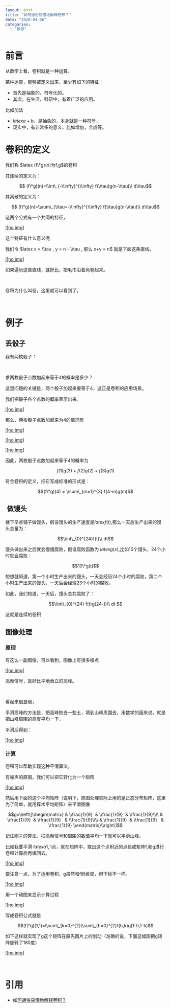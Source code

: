 ```yaml
---
layout: post
title: "如何通俗易懂地解释卷积？"
date: "2020-04-06"
categories: 
  - "数学"
---
```


# 前言

从数学上看，卷积就是一种运算。

某种运算，能够被定义出来，至少有如下的特征：

- 首先是抽象的，符号化的。
- 其次，在生活、科研中，有着广泛的应用。

比如加法

- $latex a+b$，是抽象的，本身就是一种符号，
- 现实中，有非常多的意义，比如增加，合成等。

# 卷积的定义

我们称 $latex (f\*g)(n)为f,g$的卷积

其连续的定义为：

$$ (f\*g)(n)=\\int\_{-\\infty}^{\\infty} f(\\tau)g(n-\\tau)\\ d\\tau$$

其离散的定义为：

$$ (f\*g)(n)=\\sum\_{\\tau=-\\infty}^{\\infty} f(\\tau)g(n-\\tau)\\ d\\tau$$

这两个公式有一个共同的特征，

[![no img]](http://127.0.0.1/?attachment_id=4258)

这个特征有什么意义呢

我们令 $latex x = \\tau , y = n - \\tau , 那么 x+y = n$ 就是下面这条直线。

[![no img]](http://127.0.0.1/?attachment_id=4259)

如果遍历这些直线，就好比，把毛巾沿着角卷起来。

 

卷积为什么叫卷，这里就可以看到了，

 

# 例子

## 丢骰子

我有两枚骰子：

 

求两枚骰子点数加起来等于4的概率是多少？

这里问题的关键是，两个骰子加起来要等于4，这正是卷积的应用场景。

我们把骰子各个点数的概率表示出来。

[![no img]](http://127.0.0.1/?attachment_id=4502)

那么，两枚骰子点数加起来为4的情况有

[![no img]](http://127.0.0.1/?attachment_id=4503)

[![no img]](http://127.0.0.1/?attachment_id=4505)

[![no img]](http://127.0.0.1/?attachment_id=4506)

因此，两枚骰子点数加起来等于4的概率为

$$f(1)g(3)+f(2)g(2)+f(3)g(1)$$

符合卷积的定义，把它写成标准的形式是：

$$(f\*g)(4) = \\sum\_{m=1}^{3} f(4-m)g(m)$$

##  做馒头

楼下早点铺子做馒头，假设馒头的生产速度是$latex f(t)$,那么一天后生产出来的馒头总量为：

$$\\int\_{0}^{24}f(t)\\ dt$$

馒头做出来之后就会慢慢腐败，假设腐败函数为 $latex g(x)$,比如10个馒头，24个小时就会腐败：

$$10\*g(t)$$

想想就知道，第一个小时生产出来的馒头，一天会经历24个小时的腐败，第二个小时生产出来的馒头，一天后会经理23个小时的腐败。

如此，我们知道，一天后，馒头总共腐败了：

$$\\int\_{0}^{24} f(t)g(24-t)\\ dt $$

这就是连续的卷积

## 图像处理

### 原理

有这么一副图像，可以看到，图像上有很多噪点

[![no img]](http://127.0.0.1/?attachment_id=4507)

高频信号，就好比平地耸立的高峰。

 

看起来很显眼，

平滑高峰的方法是，把高峰刨去一些土，填到山峰周围去，用数学的画来说，就是把山峰周围的高度平均一下，

平滑后得到：

[![no img]](http://127.0.0.1/?attachment_id=4508)

### 计算

卷积可以帮助实现这种平滑算法。

有噪声的原图，我们可以把它转化为一个矩阵

[![no img]](http://127.0.0.1/?attachment_id=3309)

然后用下面的这个平均矩阵（说明下，原图处理实际上用的是正态分布矩阵，这里为了简单，就用算术平均矩阵）来平滑图像

$$g=\\left\[\\begin{matrix} & \\frac{1}{9}  & \\frac{1}{9}  & \\frac{1}{9}\\\\ & \\frac{1}{9}  & \\frac{1}{9}   & \\frac{1}{9}\\\\ & \\frac{1}{9}  & \\frac{1}{9}   & \\frac{1}{9} \\end{matrix}\\right\]$$

记住刚才的算法，把高频信号和周围的数值平均一下就可以平滑山峰。

比如我要平滑 $latex a 1,1$点，就在矩阵中，取出这个点附近的点组成矩阵f,和g进行卷积计算后再填回去。

[![no img]](http://127.0.0.1/?attachment_id=4509)

要注意一点，为了运用卷积，g虽然和f同维度，但下标不一样。

[![no img]](http://127.0.0.1/?attachment_id=4510)

用一个动图来显示计算过程

[![no img]](http://127.0.0.1/?attachment_id=4255)

写成卷积公式就是

$$(f\*g)(1,1)=\\sum\_{k=0}^{2}\\sum\_{h=0}^{2}f(h,k)g(1-h,1-k)$$

如下这样就实现了g这个矩阵在原先图片上的划动（准确的说，下面这幅图把g矩阵旋转了180度）

[![no img]](http://127.0.0.1/?attachment_id=4257)

 

# 引用

- 如[何通俗易懂地解释卷积？](https://www.zhihu.com/question/22298352)
